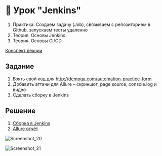 # 📁 Урок "Jenkins"

1. Практика. Создаем задачу (Job), связываем с репозиторием в Github, запускаем тесты удаленно
2. Теория. Основы Jenkins
3. Теория. Основы CI/CD

[Конспект лекции](https://github.com/qa-guru/knowledge-base)

## Задание

1. Взять свой код для http://demoqa.com/automation-practice-form
2. Добавить аттачи для Allure – скриншот, page source, console.log и видео
3. Cделать сборку в Jenkins

## Решение
1. [Сборка в Jenkins](https://jenkins.autotests.cloud/job/QA_guru_python_6_12_student_Ter-Akopova/9/)
2. [Allure отчёт](https://jenkins.autotests.cloud/job/QA_guru_python_6_12_student_Ter-Akopova/9/allure/)

![Screenshot_20](https://github.com/Frunzelen/QA_guru_python_6_12/assets/102532085/dcbc5c8e-0a3f-4f80-b6b0-92fba3ff20fc)

![Screenshot_21](https://github.com/Frunzelen/QA_guru_python_6_12/assets/102532085/0ee0b75a-746a-421f-8cb4-98214ee257dc)
